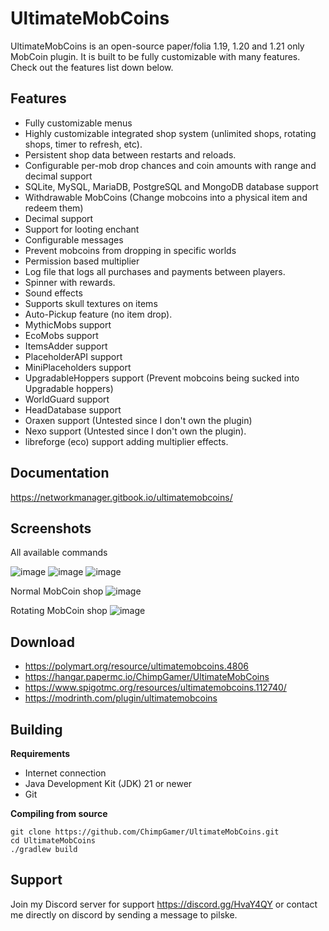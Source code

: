 # UltimateMobCoins

UltimateMobCoins is an open-source paper/folia 1.19, 1.20 and 1.21 only MobCoin plugin. It is built to be fully customizable with many features. Check out the features list down below.

## Features
- Fully customizable menus
- Highly customizable integrated shop system (unlimited shops, rotating shops, timer to refresh, etc).
- Persistent shop data between restarts and reloads.
- Configurable per-mob drop chances and coin amounts with range and decimal support
- SQLite, MySQL, MariaDB, PostgreSQL and MongoDB database support
- Withdrawable MobCoins (Change mobcoins into a physical item and redeem them)
- Decimal support
- Support for looting enchant
- Configurable messages
- Prevent mobcoins from dropping in specific worlds
- Permission based multiplier
- Log file that logs all purchases and payments between players.
- Spinner with rewards.
- Sound effects
- Supports skull textures on items
- Auto-Pickup feature (no item drop).
- MythicMobs support
- EcoMobs support
- ItemsAdder support
- PlaceholderAPI support
- MiniPlaceholders support
- UpgradableHoppers support (Prevent mobcoins being sucked into Upgradable hoppers)
- WorldGuard support
- HeadDatabase support
- Oraxen support (Untested since I don't own the plugin)
- Nexo support (Untested since I don't own the plugin).
- libreforge (eco) support adding multiplier effects. 

## Documentation
https://networkmanager.gitbook.io/ultimatemobcoins/

## Screenshots
All available commands

![image](https://github.com/ChimpGamer/UltimateMobCoins/assets/19960733/eb66f5ce-e921-4ac6-beb9-2cc5b1053d62)
![image](https://github.com/ChimpGamer/UltimateMobCoins/assets/19960733/b2d57df5-6ef5-4dba-b568-46b9791312ab)
![image](https://github.com/ChimpGamer/UltimateMobCoins/assets/19960733/d15a2358-df48-475b-9477-973e6396baca)

Normal MobCoin shop
![image](https://user-images.githubusercontent.com/19960733/236314990-c6e78d16-6827-467a-bf87-12181ad76660.png)

Rotating MobCoin shop
![image](https://user-images.githubusercontent.com/19960733/236315060-8d3102d1-4452-4640-ab2d-8903c4925970.png)

## Download
* https://polymart.org/resource/ultimatemobcoins.4806
* https://hangar.papermc.io/ChimpGamer/UltimateMobCoins
* https://www.spigotmc.org/resources/ultimatemobcoins.112740/
* https://modrinth.com/plugin/ultimatemobcoins

## Building

**Requirements**
- Internet connection
- Java Development Kit (JDK) 21 or newer
- Git

**Compiling from source**
```shell
git clone https://github.com/ChimpGamer/UltimateMobCoins.git
cd UltimateMobCoins
./gradlew build
```

## Support
Join my Discord server for support https://discord.gg/HvaY4QY or contact me directly on discord by sending a message to pilske.
